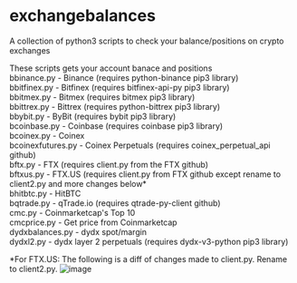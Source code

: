 # exchangebalances
A collection of python3 scripts to check your balance/positions on crypto exchanges

These scripts gets your account banace and positions
<br>
bbinance.py - Binance (requires python-binance pip3 library)<br>
bbitfinex.py - Bitfinex (requires bitfinex-api-py pip3 library)<br>
bbitmex.py - Bitmex (requires bitmex pip3 library)<br>
bbittrex.py - Bittrex (requires python-bittrex pip3 library)<br>
bbybit.py - ByBit (requires bybit pip3 library)<br>
bcoinbase.py - Coinbase (requires coinbase pip3 library)<br>
bcoinex.py - Coinex<br>
bcoinexfutures.py - Coinex Perpetuals (requires coinex_perpetual_api github)<br>
bftx.py - FTX (requires client.py from the FTX github)<br>
bftxus.py - FTX.US (requires client.py from FTX github except rename to client2.py and more changes below*<br>
bhitbtc.py - HitBTC<br>
bqtrade.py - qTrade.io (requires qtrade-py-client github)<br>
cmc.py - Coinmarketcap's Top 10<br>
cmcprice.py - Get price from Coinmarketcap<br>
dydxbalances.py - dydx spot/margin<br>
dydxl2.py - dydx layer 2 perpetuals (requires dydx-v3-python pip3 library)

*For FTX.US: The following is a diff of changes made to client.py.  Rename to client2.py.
![image](https://user-images.githubusercontent.com/19750415/116837743-43246b80-ab91-11eb-9c49-fbb18cc29c8f.png)
